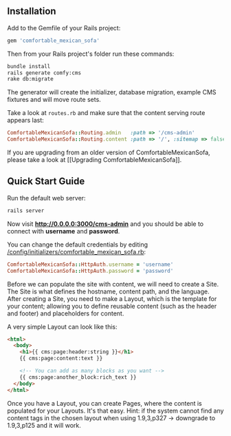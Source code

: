## Installation
Add to the Gemfile of your Rails project:
```bash
gem 'comfortable_mexican_sofa'
```
    
Then from your Rails project's folder run these commands:
```bash
bundle install
rails generate comfy:cms
rake db:migrate
```

The generator will create the initializer, database migration, example CMS fixtures and will move route sets.

Take a look at `routes.rb` and make sure that the content serving route appears last:

```ruby
ComfortableMexicanSofa::Routing.admin   :path => '/cms-admin'
ComfortableMexicanSofa::Routing.content :path => '/', :sitemap => false
```

If you are upgrading from an older version of ComfortableMexicanSofa, please take a look at [[Upgrading ComfortableMexicanSofa]].

## Quick Start Guide

Run the default web server:
```ruby
rails server
```
Now visit **http://0.0.0.0:3000/cms-admin** and you should be able to connect with **username** and **password**.

You can change the default credentials by editing [/config/initializers/comfortable\_mexican\_sofa.rb](https://github.com/comfy/comfortable-mexican-sofa/blob/master/config/initializers/comfortable_mexican_sofa.rb):

```ruby
ComfortableMexicanSofa::HttpAuth.username = 'username'
ComfortableMexicanSofa::HttpAuth.password = 'password'
```

Before we can populate the site with content, we will need to create a Site. The Site is what defines the hostname, content path, and the language. After creating a Site, you need to make a Layout, which is the template for your content; allowing you to define reusable content (such as the header and footer) and placeholders for content.

A very simple Layout can look like this:
```html
<html>
  <body>
    <h1>{{ cms:page:header:string }}</h1>
    {{ cms:page:content:text }}

    <!-- You can add as many blocks as you want -->
    {{ cms:page:another_block:rich_text }}
  </body>
</html>
```

Once you have a Layout, you can create Pages, where the content is populated for your Layouts. It's that easy. Hint: if the system cannot find any content tags in the chosen layout when using 1.9,3,p327 -> downgrade to 1.9,3,p125 and it will work.